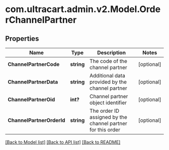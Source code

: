 # com.ultracart.admin.v2.Model.OrderChannelPartner
## Properties

Name | Type | Description | Notes
------------ | ------------- | ------------- | -------------
**ChannelPartnerCode** | **string** | The code of the channel partner | [optional] 
**ChannelPartnerData** | **string** | Additional data provided by the channel partner | [optional] 
**ChannelPartnerOid** | **int?** | Channel partner object identifier | [optional] 
**ChannelPartnerOrderId** | **string** | The order ID assigned by the channel partner for this order | [optional] 

[[Back to Model list]](../README.md#documentation-for-models) [[Back to API list]](../README.md#documentation-for-api-endpoints) [[Back to README]](../README.md)

